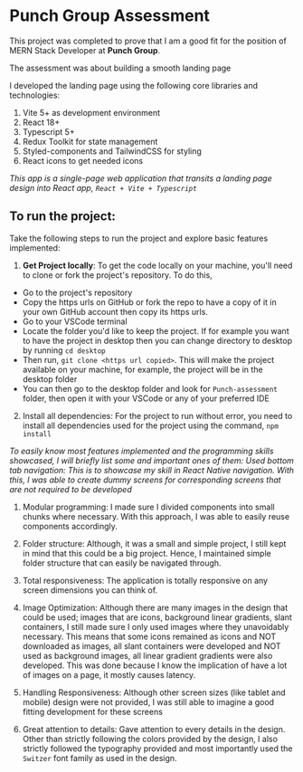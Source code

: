 # Punch Group Assessment

This project was completed to prove that I am a good fit for the position of MERN Stack Developer at **Punch Group**.

The assessment was about building a smooth landing page

I developed the landing page using the following core libraries and technologies:

1. Vite 5+ as development environment
2. React 18+
3. Typescript 5+
4. Redux Toolkit for state management
5. Styled-components and TailwindCSS for styling
6. React icons to get needed icons

_This app is a single-page web application that transits a landing page design into React app, `React + Vite + Typescript`_

## To run the project:

Take the following steps to run the project and explore basic features implemented:

1. **Get Project locally**: To get the code locally on your machine, you'll need to clone or fork the project's repository. To do this,

- Go to the project's repository
- Copy the https urls on GitHub or fork the repo to have a copy of it in your own GitHub account then copy its https urls.
- Go to your VSCode terminal
- Locate the folder you'd like to keep the project. If for example you want to have the project in desktop then you can change directory to desktop by running `cd desktop`
- Then run, `git clone <https url copied>`. This will make the project available on your machine, for example, the project will be in the desktop folder
- You can then go to the desktop folder and look for `Punch-assessment` folder, then open it with your VSCode or any of your preferred IDE

2. Install all dependencies: For the project to run without error, you need to install all dependencies used for the project using the command, `npm install`

_To easily know most features implemented and the programming skills showcased, I will briefly list some and important ones of them:
Used bottom tab navigation: This is to showcase my skill in React Native navigation. With this, I was able to create dummy screens for corresponding screens that are not required to be developed_

1. Modular programming: I made sure I divided components into small chunks where necessary. With this approach, I was able to easily reuse components accordingly.

2. Folder structure: Although, it was a small and simple project, I still kept in mind that this could be a big project. Hence, I maintained simple folder structure that can easily be navigated through.

3. Total responsiveness: The application is totally responsive on any screen dimensions you can think of.

4. Image Optimization: Although there are many images in the design that could be used; images that are icons, background linear gradients, slant containers, I still made sure I only used images where they unavoidably necessary. This means that some icons remained as icons and NOT downloaded as images, all slant containers were developed and NOT used as background images, all linear gradient gradients were also developed. This was done because I know the implication of have a lot of images on a page, it mostly causes latency.

5. Handling Responsiveness: Although other screen sizes (like tablet and mobile) design were not provided, I was still able to imagine a good fitting development for these screens

6. Great attention to details: Gave attention to every details in the design. Other than strictly following the colors provided by the design, I also strictly followed the typography provided and most importantly used the `Switzer` font family as used in the design.
